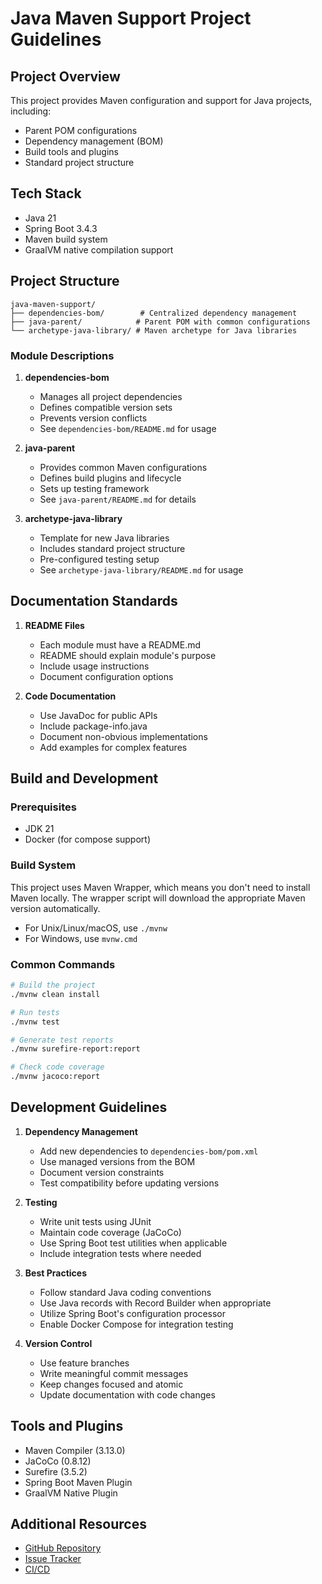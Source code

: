# Java Maven Support Project Guidelines

## Project Overview
This project provides Maven configuration and support for Java projects, including:
- Parent POM configurations
- Dependency management (BOM)
- Build tools and plugins
- Standard project structure

## Tech Stack
- Java 21
- Spring Boot 3.4.3
- Maven build system
- GraalVM native compilation support

## Project Structure
```
java-maven-support/
├── dependencies-bom/        # Centralized dependency management
├── java-parent/            # Parent POM with common configurations
└── archetype-java-library/ # Maven archetype for Java libraries
```

### Module Descriptions
1. **dependencies-bom**
   - Manages all project dependencies
   - Defines compatible version sets
   - Prevents version conflicts
   - See `dependencies-bom/README.md` for usage

2. **java-parent**
   - Provides common Maven configurations
   - Defines build plugins and lifecycle
   - Sets up testing framework
   - See `java-parent/README.md` for details

3. **archetype-java-library**
   - Template for new Java libraries
   - Includes standard project structure
   - Pre-configured testing setup
   - See `archetype-java-library/README.md` for usage

## Documentation Standards
1. **README Files**
   - Each module must have a README.md
   - README should explain module's purpose
   - Include usage instructions
   - Document configuration options

2. **Code Documentation**
   - Use JavaDoc for public APIs
   - Include package-info.java
   - Document non-obvious implementations
   - Add examples for complex features

## Build and Development
### Prerequisites
- JDK 21
- Docker (for compose support)

### Build System
This project uses Maven Wrapper, which means you don't need to install Maven locally. The wrapper script will download the appropriate Maven version automatically.

- For Unix/Linux/macOS, use `./mvnw`
- For Windows, use `mvnw.cmd`

### Common Commands
```bash
# Build the project
./mvnw clean install

# Run tests
./mvnw test

# Generate test reports
./mvnw surefire-report:report

# Check code coverage
./mvnw jacoco:report
```

## Development Guidelines
1. **Dependency Management**
   - Add new dependencies to `dependencies-bom/pom.xml`
   - Use managed versions from the BOM
   - Document version constraints
   - Test compatibility before updating versions

2. **Testing**
   - Write unit tests using JUnit
   - Maintain code coverage (JaCoCo)
   - Use Spring Boot test utilities when applicable
   - Include integration tests where needed

3. **Best Practices**
   - Follow standard Java coding conventions
   - Use Java records with Record Builder when appropriate
   - Utilize Spring Boot's configuration processor
   - Enable Docker Compose for integration testing

4. **Version Control**
   - Use feature branches
   - Write meaningful commit messages
   - Keep changes focused and atomic
   - Update documentation with code changes

## Tools and Plugins
- Maven Compiler (3.13.0)
- JaCoCo (0.8.12)
- Surefire (3.5.2)
- Spring Boot Maven Plugin
- GraalVM Native Plugin

## Additional Resources
- [GitHub Repository](https://github.com/gordonforce/java-maven-support)
- [Issue Tracker](https://github.com/gordonforce/java-maven-support/issues)
- [CI/CD](https://github.com/gordonforce/java-maven-support/actions)
